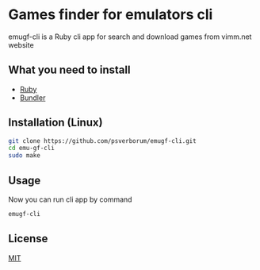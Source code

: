 # Games finder for emulators cli

emugf-cli is a Ruby cli app for search and download games from vimm.net website

## What you need to install

- [Ruby](https://www.ruby-lang.org/)
- [Bundler](https://bundler.io/)

## Installation (Linux)

```bash
git clone https://github.com/psverborum/emugf-cli.git
cd emu-gf-cli
sudo make
```

## Usage

Now you can run cli app by command

```bash
emugf-cli
```

## License
[MIT](https://opensource.org/licenses/MIT)
